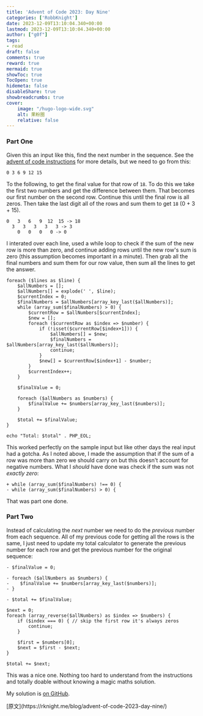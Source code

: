 ```yaml
---
title: 'Advent of Code 2023: Day Nine'
categories: ['RobbKnight']
date: 2023-12-09T13:10:04.340+00:00
lastmod: 2023-12-09T13:10:04.340+00:00
author: ["g0f"]
tags:
- read
draft: false 
comments: true
reward: true 
mermaid: true 
showToc: true 
TocOpen: true 
hidemeta: false 
disableShare: true 
showbreadcrumbs: true 
cover:
    image: "/hugo-logo-wide.svg"
    alt: 果粉圈
    relative: false
---
```


<div>

<h3>Part One</h3>
<p>Given this an input like this, find the next number in the sequence. See the <a href="https://adventofcode.com/2023/day/9">advent of code instructions</a> for more details, but we need to go from this:</p>
<pre class="language-text"><code class="language-text">0 3 6 9 12 15</code></pre>
<p>To the following, to get the final value for that row of <code>18</code>. To do this we take the first two numbers and get the difference between them. That becomes our first number on the second row. Continue this until the final row is all zeros. Then take the last digit all of the rows and sum them to get <code>18</code> (0 + 3 + 15).</p>
<pre class="language-text"><code class="language-text">0   3   6   9  12  15 -&gt; 18<br/>  3   3   3   3   3 -&gt; 3<br/>    0   0   0   0 -&gt; 0</code></pre>
<p>I interated over each line, used a while loop to check if the sum of the new row is more than zero, and continue adding rows until the new row's sum is zero (this assumption becomes important in a minute). Then grab all the final numbers and sum them for our row value, then sum all the lines to get the answer.</p>
<pre class="language-php"><code class="language-php"><span class="token keyword">foreach</span> <span class="token punctuation">(</span><span class="token variable">$lines</span> <span class="token keyword">as</span> <span class="token variable">$line</span><span class="token punctuation">)</span> <span class="token punctuation">&#123;</span><br/>    <span class="token variable">$allNumbers</span> <span class="token operator">=</span> <span class="token punctuation">[</span><span class="token punctuation">]</span><span class="token punctuation">;</span><br/>    <span class="token variable">$allNumbers</span><span class="token punctuation">[</span><span class="token punctuation">]</span> <span class="token operator">=</span> <span class="token function">explode</span><span class="token punctuation">(</span><span class="token string single-quoted-string">' '</span><span class="token punctuation">,</span> <span class="token variable">$line</span><span class="token punctuation">)</span><span class="token punctuation">;</span><br/>    <span class="token variable">$currentIndex</span> <span class="token operator">=</span> <span class="token number">0</span><span class="token punctuation">;</span><br/>    <span class="token variable">$finalNumbers</span> <span class="token operator">=</span> <span class="token variable">$allNumbers</span><span class="token punctuation">[</span><span class="token function">array_key_last</span><span class="token punctuation">(</span><span class="token variable">$allNumbers</span><span class="token punctuation">)</span><span class="token punctuation">]</span><span class="token punctuation">;</span><br/>    <span class="token keyword">while</span> <span class="token punctuation">(</span><span class="token function">array_sum</span><span class="token punctuation">(</span><span class="token variable">$finalNumbers</span><span class="token punctuation">)</span> <span class="token operator">&gt;</span> <span class="token number">0</span><span class="token punctuation">)</span> <span class="token punctuation">&#123;</span><br/>        <span class="token variable">$currentRow</span> <span class="token operator">=</span> <span class="token variable">$allNumbers</span><span class="token punctuation">[</span><span class="token variable">$currentIndex</span><span class="token punctuation">]</span><span class="token punctuation">;</span><br/>        <span class="token variable">$new</span> <span class="token operator">=</span> <span class="token punctuation">[</span><span class="token punctuation">]</span><span class="token punctuation">;</span><br/>        <span class="token keyword">foreach</span> <span class="token punctuation">(</span><span class="token variable">$currentRow</span> <span class="token keyword">as</span> <span class="token variable">$index</span> <span class="token operator">=&gt;</span> <span class="token variable">$number</span><span class="token punctuation">)</span> <span class="token punctuation">&#123;</span><br/>            <span class="token keyword">if</span> <span class="token punctuation">(</span><span class="token operator">!</span><span class="token keyword">isset</span><span class="token punctuation">(</span><span class="token variable">$currentRow</span><span class="token punctuation">[</span><span class="token variable">$index</span><span class="token operator">+</span><span class="token number">1</span><span class="token punctuation">]</span><span class="token punctuation">)</span><span class="token punctuation">)</span> <span class="token punctuation">&#123;</span><br/>                <span class="token variable">$allNumbers</span><span class="token punctuation">[</span><span class="token punctuation">]</span> <span class="token operator">=</span> <span class="token variable">$new</span><span class="token punctuation">;</span><br/>                <span class="token variable">$finalNumbers</span> <span class="token operator">=</span> <span class="token variable">$allNumbers</span><span class="token punctuation">[</span><span class="token function">array_key_last</span><span class="token punctuation">(</span><span class="token variable">$allNumbers</span><span class="token punctuation">)</span><span class="token punctuation">]</span><span class="token punctuation">;</span><br/>                <span class="token keyword">continue</span><span class="token punctuation">;</span><br/>            <span class="token punctuation">&#125;</span><br/>            <span class="token variable">$new</span><span class="token punctuation">[</span><span class="token punctuation">]</span> <span class="token operator">=</span> <span class="token variable">$currentRow</span><span class="token punctuation">[</span><span class="token variable">$index</span><span class="token operator">+</span><span class="token number">1</span><span class="token punctuation">]</span> <span class="token operator">-</span> <span class="token variable">$number</span><span class="token punctuation">;</span><br/>        <span class="token punctuation">&#125;</span><br/>        <span class="token variable">$currentIndex</span><span class="token operator">++</span><span class="token punctuation">;</span><br/>    <span class="token punctuation">&#125;</span><br/><br/>    <span class="token variable">$finalValue</span> <span class="token operator">=</span> <span class="token number">0</span><span class="token punctuation">;</span><br/><br/>    <span class="token keyword">foreach</span> <span class="token punctuation">(</span><span class="token variable">$allNumbers</span> <span class="token keyword">as</span> <span class="token variable">$numbers</span><span class="token punctuation">)</span> <span class="token punctuation">&#123;</span><br/>        <span class="token variable">$finalValue</span> <span class="token operator">+=</span> <span class="token variable">$numbers</span><span class="token punctuation">[</span><span class="token function">array_key_last</span><span class="token punctuation">(</span><span class="token variable">$numbers</span><span class="token punctuation">)</span><span class="token punctuation">]</span><span class="token punctuation">;</span><br/>    <span class="token punctuation">&#125;</span><br/><br/>    <span class="token variable">$total</span> <span class="token operator">+=</span> <span class="token variable">$finalValue</span><span class="token punctuation">;</span><br/><span class="token punctuation">&#125;</span><br/><br/><span class="token keyword">echo</span> <span class="token string double-quoted-string">"Total: <span class="token interpolation"><span class="token variable">$total</span></span>"</span> <span class="token operator">.</span> <span class="token constant">PHP_EOL</span><span class="token punctuation">;</span></code></pre>
<p>This worked perfectly on the sample input but like other days the real input had a gotcha. As I noted above, I made the assumption that if the sum of a row was more than zero we should carry on but this doesn't account for negative numbers. What I <em>should</em> have done was check if the sum was not <em>exactly zero</em>:</p>
<pre class="language-diff"><code class="language-diff"><span class="token inserted-sign inserted"><span class="token prefix inserted">+</span><span class="token line"> while (array_sum($finalNumbers) !== 0) &#123;<br/></span></span><span class="token deleted-sign deleted"><span class="token prefix deleted">-</span><span class="token line"> while (array_sum($finalNumbers) &gt; 0) &#123;</span></span></code></pre>
<p>That was part one done.</p>
<h3>Part Two</h3>
<p>Instead of calculating the <em>next</em> number we need to do the <em>previous</em> number from each sequence. All of my previous code for getting all the rows is the same, I just need to update my total calculator to generate the previous number for each row and get the previous number for the original sequence:</p>
<pre class="language-diff"><code class="language-diff"><span class="token deleted-sign deleted"><span class="token prefix deleted">-</span><span class="token line"> $finalValue = 0;<br/></span></span><br/><span class="token deleted-sign deleted"><span class="token prefix deleted">-</span><span class="token line"> foreach ($allNumbers as $numbers) &#123;<br/></span><span class="token prefix deleted">-</span><span class="token line">    $finalValue += $numbers[array_key_last($numbers)];<br/></span><span class="token prefix deleted">-</span><span class="token line"> &#125;<br/></span></span><br/><span class="token deleted-sign deleted"><span class="token prefix deleted">-</span><span class="token line"> $total += $finalValue;</span></span></code></pre>
<pre class="language-php"><code class="language-php"><span class="token variable">$next</span> <span class="token operator">=</span> <span class="token number">0</span><span class="token punctuation">;</span><br/><span class="token keyword">foreach</span> <span class="token punctuation">(</span><span class="token function">array_reverse</span><span class="token punctuation">(</span><span class="token variable">$allNumbers</span><span class="token punctuation">)</span> <span class="token keyword">as</span> <span class="token variable">$index</span> <span class="token operator">=&gt;</span> <span class="token variable">$numbers</span><span class="token punctuation">)</span> <span class="token punctuation">&#123;</span><br/>    <span class="token keyword">if</span> <span class="token punctuation">(</span><span class="token variable">$index</span> <span class="token operator">===</span> <span class="token number">0</span><span class="token punctuation">)</span> <span class="token punctuation">&#123;</span> <span class="token comment">// skip the first row it's always zeros</span><br/>        <span class="token keyword">continue</span><span class="token punctuation">;</span><br/>    <span class="token punctuation">&#125;</span><br/><br/>    <span class="token variable">$first</span> <span class="token operator">=</span> <span class="token variable">$numbers</span><span class="token punctuation">[</span><span class="token number">0</span><span class="token punctuation">]</span><span class="token punctuation">;</span><br/>    <span class="token variable">$next</span> <span class="token operator">=</span> <span class="token variable">$first</span> <span class="token operator">-</span> <span class="token variable">$next</span><span class="token punctuation">;</span><br/><span class="token punctuation">&#125;</span><br/><br/><span class="token variable">$total</span> <span class="token operator">+=</span> <span class="token variable">$next</span><span class="token punctuation">;</span></code></pre>
<p>This was a nice one. Nothing too hard to understand from the instructions and totally doable without knowing a magic maths solution.</p>
<p>My solution is <a href="https://github.com/rknightuk/adventofcode/tree/main/2023/">on GitHub</a>.</p>

</div>

<div>
[原文](https://rknight.me/blog/advent-of-code-2023-day-nine/)
</div>

